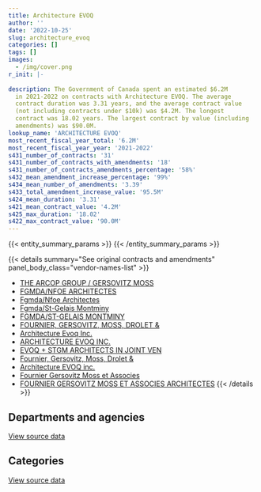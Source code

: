 ```yaml
---
title: Architecture EVOQ
author: ''
date: '2022-10-25'
slug: architecture_evoq
categories: []
tags: []
images:
  - /img/cover.png
r_init: |-
  
description: The Government of Canada spent an estimated $6.2M
  in 2021-2022 on contracts with Architecture EVOQ. The average
  contract duration was 3.31 years, and the average contract value
  (not including contracts under $10k) was $4.2M. The longest
  contract was 18.02 years. The largest contract by value (including
  amendments) was $90.0M.
lookup_name: 'ARCHITECTURE EVOQ'
most_recent_fiscal_year_total: '6.2M'
most_recent_fiscal_year_year: '2021-2022'
s431_number_of_contracts: '31'
s431_number_of_contracts_with_amendments: '18'
s431_number_of_contracts_amendments_percentage: '58%'
s432_mean_amendment_increase_percentage: '99%'
s434_mean_number_of_amendments: '3.39'
s433_total_amendment_increase_value: '95.5M'
s424_mean_duration: '3.31'
s421_mean_contract_value: '4.2M'
s425_max_duration: '18.02'
s422_max_contract_value: '90.0M'
---
```


<script src="/rmarkdown-libs/htmlwidgets/htmlwidgets.js"></script>
<link href="/rmarkdown-libs/datatables-css/datatables-crosstalk.css" rel="stylesheet" />
<script src="/rmarkdown-libs/datatables-binding/datatables.js"></script>
<script src="/rmarkdown-libs/jquery/jquery-3.6.0.min.js"></script>
<link href="/rmarkdown-libs/dt-core-bootstrap/css/dataTables.bootstrap.min.css" rel="stylesheet" />
<link href="/rmarkdown-libs/dt-core-bootstrap/css/dataTables.bootstrap.extra.css" rel="stylesheet" />
<script src="/rmarkdown-libs/dt-core-bootstrap/js/jquery.dataTables.min.js"></script>
<script src="/rmarkdown-libs/dt-core-bootstrap/js/dataTables.bootstrap.min.js"></script>
<link href="/rmarkdown-libs/crosstalk/css/crosstalk.min.css" rel="stylesheet" />
<script src="/rmarkdown-libs/crosstalk/js/crosstalk.min.js"></script>
<script src="/rmarkdown-libs/htmlwidgets/htmlwidgets.js"></script>
<link href="/rmarkdown-libs/datatables-css/datatables-crosstalk.css" rel="stylesheet" />
<script src="/rmarkdown-libs/datatables-binding/datatables.js"></script>
<script src="/rmarkdown-libs/jquery/jquery-3.6.0.min.js"></script>
<link href="/rmarkdown-libs/dt-core-bootstrap/css/dataTables.bootstrap.min.css" rel="stylesheet" />
<link href="/rmarkdown-libs/dt-core-bootstrap/css/dataTables.bootstrap.extra.css" rel="stylesheet" />
<script src="/rmarkdown-libs/dt-core-bootstrap/js/jquery.dataTables.min.js"></script>
<script src="/rmarkdown-libs/dt-core-bootstrap/js/dataTables.bootstrap.min.js"></script>
<link href="/rmarkdown-libs/crosstalk/css/crosstalk.min.css" rel="stylesheet" />
<script src="/rmarkdown-libs/crosstalk/js/crosstalk.min.js"></script>

{{< entity_summary_params >}}
{{< /entity_summary_params >}}

{{< details summary="See original contracts and amendments" panel_body_class="vendor-names-list" >}}
- [THE ARCOP GROUP / GERSOVITZ MOSS](https://search.open.canada.ca/en/ct/?sort=contract_value_f%20desc&page=1&search_text=%22THE%20ARCOP%20GROUP%20%2f%20GERSOVITZ%20MOSS%22)
- [FGMDA/NFOE ARCHITECTES](https://search.open.canada.ca/en/ct/?sort=contract_value_f%20desc&page=1&search_text=%22FGMDA%2fNFOE%20ARCHITECTES%22)
- [Fgmda/Nfoe Architectes](https://search.open.canada.ca/en/ct/?sort=contract_value_f%20desc&page=1&search_text=%22Fgmda%2fNfoe%20Architectes%22)
- [Fgmda/St-Gelais Montminy](https://search.open.canada.ca/en/ct/?sort=contract_value_f%20desc&page=1&search_text=%22Fgmda%2fSt-Gelais%20Montminy%22)
- [FGMDA/ST-GELAIS MONTMINY](https://search.open.canada.ca/en/ct/?sort=contract_value_f%20desc&page=1&search_text=%22FGMDA%2fST-GELAIS%20MONTMINY%22)
- [FOURNIER, GERSOVITZ, MOSS, DROLET &](https://search.open.canada.ca/en/ct/?sort=contract_value_f%20desc&page=1&search_text=%22FOURNIER%2c%20GERSOVITZ%2c%20MOSS%2c%20DROLET%20%26%22)
- [Architecture Evoq Inc.](https://search.open.canada.ca/en/ct/?sort=contract_value_f%20desc&page=1&search_text=%22Architecture%20Evoq%20Inc.%22)
- [ARCHITECTURE EVOQ INC.](https://search.open.canada.ca/en/ct/?sort=contract_value_f%20desc&page=1&search_text=%22ARCHITECTURE%20EVOQ%20INC.%22)
- [EVOQ + STGM ARCHITECTS IN JOINT VEN](https://search.open.canada.ca/en/ct/?sort=contract_value_f%20desc&page=1&search_text=%22EVOQ%20%2b%20STGM%20ARCHITECTS%20IN%20JOINT%20VEN%22)
- [Fournier, Gersovitz, Moss, Drolet &](https://search.open.canada.ca/en/ct/?sort=contract_value_f%20desc&page=1&search_text=%22Fournier%2c%20Gersovitz%2c%20Moss%2c%20Drolet%20%26%22)
- [Architecture EVOQ inc.](https://search.open.canada.ca/en/ct/?sort=contract_value_f%20desc&page=1&search_text=%22Architecture%20EVOQ%20inc.%22)
- [Fournier Gersovitz Moss et Associes](https://search.open.canada.ca/en/ct/?sort=contract_value_f%20desc&page=1&search_text=%22Fournier%20Gersovitz%20Moss%20et%20Associes%22)
- [FOURNIER GERSOVITZ MOSS ET ASSOCIES ARCHITECTES](https://search.open.canada.ca/en/ct/?sort=contract_value_f%20desc&page=1&search_text=%22FOURNIER%20GERSOVITZ%20MOSS%20ET%20ASSOCIES%20ARCHITECTES%22)
{{< /details >}}

## Departments and agencies

<div id="htmlwidget-1" style="width:100%;height:auto;" class="datatables html-widget"></div>
<script type="application/json" data-for="htmlwidget-1">{"x":{"style":"bootstrap","filter":"none","vertical":false,"data":[["<a href=\"/departments/nrc-cnrc/\">National Research Council Canada<\/a>","<a href=\"/departments/pc/\">Parks Canada<\/a>","<a href=\"/departments/pwgsc-tpsgc/\">Public Services and Procurement Canada<\/a>","<a href=\"/departments/rcmp-grc/\">Royal Canadian Mounted Police<\/a>"],[97745,414033.97,8830697.98,207342.64],[98310,77570.45,8996017.59,207910.7],[null,94673.8,4103006.23,207342.64],[null,null,5945917.77,207342.64]],"container":"<table class=\"table table-striped table-hover row-border order-column display\">\n  <thead>\n    <tr>\n      <th>Department<\/th>\n      <th>2018-2019<\/th>\n      <th>2019-2020<\/th>\n      <th>2020-2021<\/th>\n      <th>2021-2022<\/th>\n    <\/tr>\n  <\/thead>\n<\/table>","options":{"order":[[4,"desc"]],"pageLength":10,"autoWidth":true,"columnDefs":[{"targets":1,"render":"function(data, type, row, meta) {\n    return type !== 'display' ? data : DTWidget.formatCurrency(data, \"$\", 2, 3, \",\", \".\", true, null);\n  }"},{"targets":2,"render":"function(data, type, row, meta) {\n    return type !== 'display' ? data : DTWidget.formatCurrency(data, \"$\", 2, 3, \",\", \".\", true, null);\n  }"},{"targets":3,"render":"function(data, type, row, meta) {\n    return type !== 'display' ? data : DTWidget.formatCurrency(data, \"$\", 2, 3, \",\", \".\", true, null);\n  }"},{"targets":4,"render":"function(data, type, row, meta) {\n    return type !== 'display' ? data : DTWidget.formatCurrency(data, \"$\", 2, 3, \",\", \".\", true, null);\n  }"},{"width":"16%","targets":[1,2,3,4]},{"className":"dt-right","targets":[1,2,3,4]}],"orderClasses":false}},"evals":["options.columnDefs.0.render","options.columnDefs.1.render","options.columnDefs.2.render","options.columnDefs.3.render"],"jsHooks":[]}</script>
<p class="text-right">
<a href="https://github.com/GoC-Spending/contracts-data/tree/main/data/out/vendors/architecture_evoq/summary_by_fiscal_year_by_department.csv" class="source-data-link btn btn-link">View source data</a>
</p>

## Categories

<div id="htmlwidget-2" style="width:100%;height:auto;" class="datatables html-widget"></div>
<script type="application/json" data-for="htmlwidget-2">{"x":{"style":"bootstrap","filter":"none","vertical":false,"data":[["<a href=\"/categories/facilities_and_construction/\">Facilities and construction<\/a>","<a href=\"/categories/professional_services/\">Professional services<\/a>"],[9316295.21,233524.38],[9379808.74,null],[4287533.07,117489.59],[5886902.02,266358.4]],"container":"<table class=\"table table-striped table-hover row-border order-column display\">\n  <thead>\n    <tr>\n      <th>Category<\/th>\n      <th>2018-2019<\/th>\n      <th>2019-2020<\/th>\n      <th>2020-2021<\/th>\n      <th>2021-2022<\/th>\n    <\/tr>\n  <\/thead>\n<\/table>","options":{"order":[[4,"desc"]],"dom":"t","pageLength":30,"autoWidth":true,"columnDefs":[{"targets":1,"render":"function(data, type, row, meta) {\n    return type !== 'display' ? data : DTWidget.formatCurrency(data, \"$\", 2, 3, \",\", \".\", true, null);\n  }"},{"targets":2,"render":"function(data, type, row, meta) {\n    return type !== 'display' ? data : DTWidget.formatCurrency(data, \"$\", 2, 3, \",\", \".\", true, null);\n  }"},{"targets":3,"render":"function(data, type, row, meta) {\n    return type !== 'display' ? data : DTWidget.formatCurrency(data, \"$\", 2, 3, \",\", \".\", true, null);\n  }"},{"targets":4,"render":"function(data, type, row, meta) {\n    return type !== 'display' ? data : DTWidget.formatCurrency(data, \"$\", 2, 3, \",\", \".\", true, null);\n  }"},{"width":"16%","targets":[1,2,3,4]},{"className":"dt-right","targets":[1,2,3,4]}],"orderClasses":false,"lengthMenu":[10,25,30,50,100]}},"evals":["options.columnDefs.0.render","options.columnDefs.1.render","options.columnDefs.2.render","options.columnDefs.3.render"],"jsHooks":[]}</script>
<p class="text-right">
<a href="https://github.com/GoC-Spending/contracts-data/tree/main/data/out/vendors/architecture_evoq/summary_by_fiscal_year_by_category.csv" class="source-data-link btn btn-link">View source data</a>
</p>
